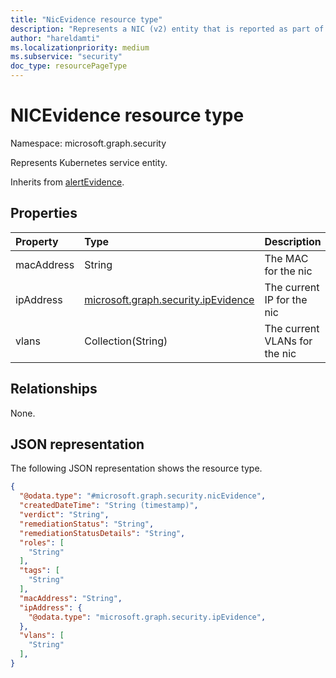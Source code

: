 ```yaml
---
title: "NicEvidence resource type"
description: "Represents a NIC (v2) entity that is reported as part of the security detection alert."
author: "hareldamti"
ms.localizationpriority: medium
ms.subservice: "security"
doc_type: resourcePageType
---
```


# NICEvidence resource type

Namespace: microsoft.graph.security

Represents Kubernetes service entity.

Inherits from [alertEvidence](./security-alertevidence.md).

## Properties

|Property|Type|Description|
|:---|:---|:---|
| macAddress | String| The MAC for the nic           |
| ipAddress  | [microsoft.graph.security.ipEvidence](./security-ipevidence.md) | The current IP for the nic    |
| vlans      | Collection(String)| The current VLANs for the nic |

## Relationships
None.

## JSON representation
The following JSON representation shows the resource type.
``` json
{
  "@odata.type": "#microsoft.graph.security.nicEvidence",
  "createdDateTime": "String (timestamp)",
  "verdict": "String",
  "remediationStatus": "String",
  "remediationStatusDetails": "String",
  "roles": [
    "String"
  ],
  "tags": [
    "String"
  ],
  "macAddress": "String",
  "ipAddress": {
    "@odata.type": "microsoft.graph.security.ipEvidence",
  },
  "vlans": [
    "String"
  ],
}
```